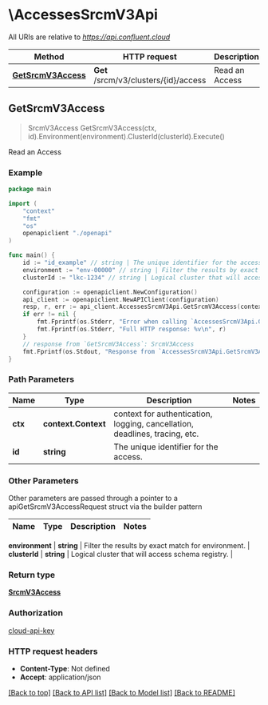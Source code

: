# \AccessesSrcmV3Api

All URIs are relative to *https://api.confluent.cloud*

Method | HTTP request | Description
------------- | ------------- | -------------
[**GetSrcmV3Access**](AccessesSrcmV3Api.md#GetSrcmV3Access) | **Get** /srcm/v3/clusters/{id}/access | Read an Access



## GetSrcmV3Access

> SrcmV3Access GetSrcmV3Access(ctx, id).Environment(environment).ClusterId(clusterId).Execute()

Read an Access



### Example

```go
package main

import (
    "context"
    "fmt"
    "os"
    openapiclient "./openapi"
)

func main() {
    id := "id_example" // string | The unique identifier for the access.
    environment := "env-00000" // string | Filter the results by exact match for environment.
    clusterId := "lkc-1234" // string | Logical cluster that will access schema registry.

    configuration := openapiclient.NewConfiguration()
    api_client := openapiclient.NewAPIClient(configuration)
    resp, r, err := api_client.AccessesSrcmV3Api.GetSrcmV3Access(context.Background(), id).Environment(environment).ClusterId(clusterId).Execute()
    if err != nil {
        fmt.Fprintf(os.Stderr, "Error when calling `AccessesSrcmV3Api.GetSrcmV3Access``: %v\n", err)
        fmt.Fprintf(os.Stderr, "Full HTTP response: %v\n", r)
    }
    // response from `GetSrcmV3Access`: SrcmV3Access
    fmt.Fprintf(os.Stdout, "Response from `AccessesSrcmV3Api.GetSrcmV3Access`: %v\n", resp)
}
```

### Path Parameters


Name | Type | Description  | Notes
------------- | ------------- | ------------- | -------------
**ctx** | **context.Context** | context for authentication, logging, cancellation, deadlines, tracing, etc.
**id** | **string** | The unique identifier for the access. | 

### Other Parameters

Other parameters are passed through a pointer to a apiGetSrcmV3AccessRequest struct via the builder pattern


Name | Type | Description  | Notes
------------- | ------------- | ------------- | -------------

 **environment** | **string** | Filter the results by exact match for environment. | 
 **clusterId** | **string** | Logical cluster that will access schema registry. | 

### Return type

[**SrcmV3Access**](srcm.v3.Access.md)

### Authorization

[cloud-api-key](../README.md#cloud-api-key)

### HTTP request headers

- **Content-Type**: Not defined
- **Accept**: application/json

[[Back to top]](#) [[Back to API list]](../README.md#documentation-for-api-endpoints)
[[Back to Model list]](../README.md#documentation-for-models)
[[Back to README]](../README.md)

